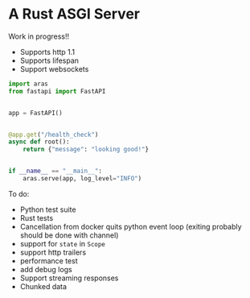 # A Rust ASGI Server

Work in progress!!

- Supports http 1.1
- Supports lifespan
- Support websockets

```python
import aras
from fastapi import FastAPI


app = FastAPI()


@app.get("/health_check")
async def root():
    return {"message": "looking good!"}


if __name__ == "__main__":
    aras.serve(app, log_level="INFO")
```

To do:

- Python test suite
- Rust tests
- Cancellation from docker quits python event loop (exiting probably should be done with channel)
- support for `state` in `Scope`
- support http trailers
- performance test
- add debug logs
- Support streaming responses
- Chunked data